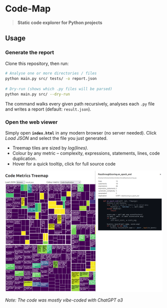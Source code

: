 # Code-Map

> **Static code explorer for Python projects**

## Usage

### Generate the report

Clone this repository, then run:

```bash
# Analyse one or more directories / files
python main.py src/ tests/ -o report.json

# Dry-run (shows which .py files will be parsed)
python main.py src/ --dry-run
```

The command walks every given path recursively, analyses each `.py` file and writes a report (default: `result.json`).

### Open the web viewer

Simply open **`index.html`** in any modern browser (no server needed). Click *Load JSON* and select the file you just generated.

* Treemap tiles are sized by *log(lines)*.
* Colour by any metric – complexity, expressions, statements, lines, code duplication.
* Hover for a quick tooltip, click for full source code

![Example](screenshot.png)

_Note: The code was mostly vibe-coded with ChatGPT o3_
